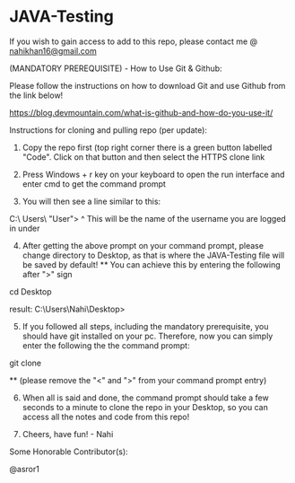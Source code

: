 # JAVA-Testing

If you wish to gain access to add to this repo, please contact me @ nahikhan16@gmail.com

(MANDATORY PREREQUISITE) - How to Use Git & Github:

Please follow the instructions on how to download Git and use Github from the link below!

https://blog.devmountain.com/what-is-github-and-how-do-you-use-it/

Instructions for cloning and pulling repo (per update):

1. Copy the repo first (top right corner there is a green button labelled "Code". Click on that button and then select the HTTPS clone link

2. Press Windows + r key on your keyboard to open the run interface and enter cmd to get the command prompt

3. You will then see a line similar to this:
  
  C:\ Users\ "User">
              ^ This will be the name of the username you are logged in under
            
4. After getting the above prompt on your command prompt, please change directory to Desktop, as that is where the JAVA-Testing file will be saved by default!
  ** You can achieve this by entering the following after ">" sign
  
  cd Desktop
  
  result: C:\Users\Nahi\Desktop>
  
5. If you followed all steps, including the mandatory prerequisite, you should have git installed on your pc. Therefore, now you can simply enter the following the the command prompt:

git clone <insert HTTPS clone link here> 
  
  ** (please remove the "<" and ">" from your command prompt entry)
  
  
6. When all is said and done, the command prompt should take a few seconds to a minute to clone the repo in your Desktop, so you can access all the notes and code from this repo!
  
  
7. Cheers, have fun! - Nahi
  

Some Honorable Contributor(s):

  @asror1

